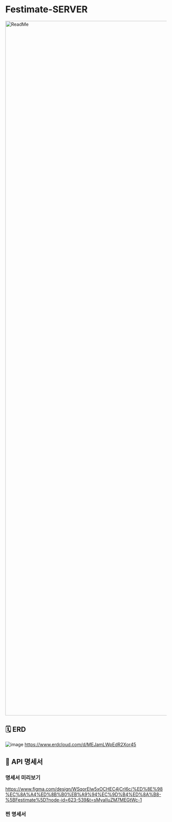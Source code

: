 # Festimate-SERVER
<img width="2170" alt="ReadMe" src="https://github.com/user-attachments/assets/6f3b3705-8c6d-4b08-9cd9-8cd4fbd82789">

## 🗓️ ERD
![image](https://github.com/user-attachments/assets/7e6a98cd-fc07-4eb4-a33f-222bf7cb3d90)
https://www.erdcloud.com/d/MEJamLWpEdR2Xor45

## 🧾 API 명세서
### 명세서 미리보기 
https://www.figma.com/design/WSqorElw5xOCHEC4jCrI6c/%ED%8E%98%EC%8A%A4%ED%8B%B0%EB%A9%94%EC%9D%B4%ED%8A%B8-%5BFestimate%5D?node-id=623-539&t=sMyaIIuZM7MEGtWc-1

### 찐 명세서
